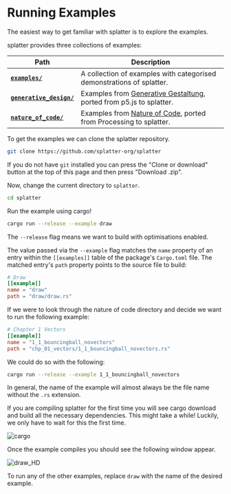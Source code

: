 # Running Examples

The easiest way to get familiar with splatter is to explore the examples.

splatter provides three collections of examples:

| **Path** | **Description** |
| --- | --- |
| [**`examples/`**](https://github.com/splatter-org/splatter/tree/master/examples) | A collection of examples with categorised demonstrations of splatter. |
| [**`generative_design/`**](https://github.com/splatter-org/splatter/tree/master/generative_design) | Examples from [Generative Gestaltung](http://www.generative-gestaltung.de/), ported from p5.js to splatter. |
| [**`nature_of_code/`**](https://github.com/splatter-org/splatter/tree/master/nature_of_code) | Examples from [Nature of Code](https://natureofcode.com/), ported from Processing to splatter. |

To get the examples we can clone the splatter repository.

```bash
git clone https://github.com/splatter-org/splatter
```

If you do not have `git` installed you can press the "Clone or download" button
at the top of this page and then press "Download .zip".

Now, change the current directory to `splatter`.

```bash
cd splatter
```

Run the example using cargo!

```bash
cargo run --release --example draw
```

The `--release` flag means we want to build with optimisations enabled.

The value passed via the `--example` flag matches the `name` property of an
entry within the `[[examples]]` table of the package's `Cargo.toml` file. The
matched entry's `path` property points to the source file to build:

```toml
# Draw
[[example]]
name = "draw"
path = "draw/draw.rs"
```

If we were to look through the nature of code directory and decide we want to
run the following example:

```toml
# Chapter 1 Vectors
[[example]]
name = "1_1_bouncingball_novectors"
path = "chp_01_vectors/1_1_bouncingball_novectors.rs"
```

We could do so with the following:

```bash
cargo run --release --example 1_1_bouncingball_novectors
```

In general, the name of the example will almost always be the file name without
the `.rs` extension.

If you are compiling splatter for the first time you will see cargo download and
build all the necessary dependencies. This might take a while! Luckily, we only
have to wait for this the first time.

![cargo](https://i.imgur.com/5OBNqMB.gif)

Once the example compiles you should see the following window appear.

![draw_HD](https://i.imgur.com/HVVamUI.gif)

To run any of the other examples, replace `draw` with the name of the
desired example.
